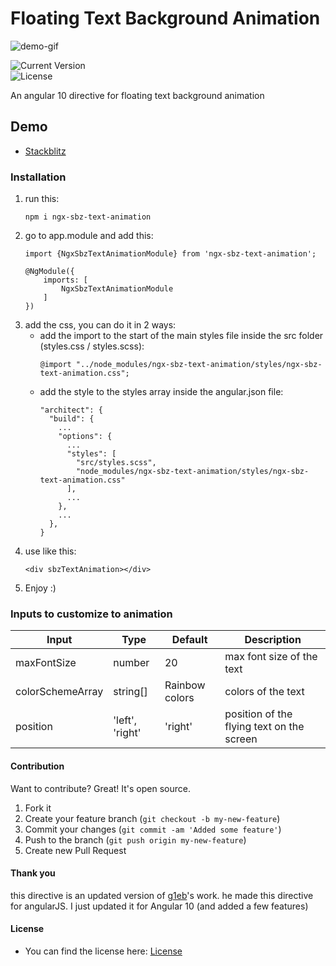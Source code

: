 # Floating Text Background Animation
![demo-gif](https://media.giphy.com/media/3MA6V372FmxEhZ1A71/giphy.gif)

![Current Version](https://img.shields.io/badge/Current%20Version-1.0-brightgreen>)   
 ![License](https://img.shields.io/badge/License-GNU%20General%20Public%20License%20v3.0-blue)

An angular 10 directive for floating text background animation

## Demo
* [Stackblitz]
 
### Installation
1. run this:
   ```shell
   npm i ngx-sbz-text-animation
   ```
2. go to app.module and add this:
   ```shell
   import {NgxSbzTextAnimationModule} from 'ngx-sbz-text-animation';
   
   @NgModule({
       imports: [
           NgxSbzTextAnimationModule
       ]
   })
   ```
3. add the css, you can do it in 2 ways:
    * add the import to the start of the main styles file inside the src folder (styles.css / styles.scss):
       ```shell
       @import "../node_modules/ngx-sbz-text-animation/styles/ngx-sbz-text-animation.css";
       ```
    * add the style to the styles array inside the angular.json file:
      ```shell
      "architect": {
        "build": {
          ...
          "options": {
            ...
            "styles": [
              "src/styles.scss",
              "node_modules/ngx-sbz-text-animation/styles/ngx-sbz-text-animation.css"
            ],
            ...
          },
          ...
        },
      }
      ```
4. use like this:
   ```shell
   <div sbzTextAnimation></div>
   ```
5. Enjoy :)

### Inputs to customize to animation

| Input            | Type              | Default        | Description                               |
| ---------------- | ------------------| -------------- | ----------------------------------------- |
| maxFontSize      | number            | 20             | max font size of the text                 |
| colorSchemeArray | string[]          | Rainbow colors | colors of the text                        |
| position         | 'left', 'right'  | 'right'        | position of the flying text on the screen |

#### Contribution
Want to contribute? Great!
It's open source.
1. Fork it
2. Create your feature branch (`git checkout -b my-new-feature`)
3. Commit your changes (`git commit -am 'Added some feature'`)
4. Push to the branch (`git push origin my-new-feature`)
5. Create new Pull Request

#### Thank you
this directive is an updated version of [g1eb]'s work.
he made this directive for angularJS.
I just updated it for Angular 10 (and added a few features)

#### License
* You can find the license here: [License]


[//]: # (
These are reference links used in the body of this note and get stripped out when the markdown processor does its job.
There is no need to format nicely because it shouldn't be seen. Thanks SO - http://stackoverflow.com/questions/4823468/store-comments-in-markdown-syntax)

   [Stackblitz]: <https://stackblitz.com/edit/ngx-sbz-text-animation?file=src/app/app.component.html>
   [g1eb]: <https://github.com/g1eb/angular-text-animation>
   [License]: <https://github.com/blakazulu/Ngx-Sbz-Text-Animation/blob/main/LICENSE>
